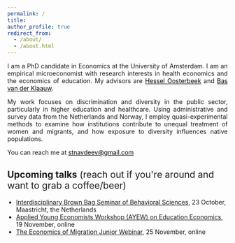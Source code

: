```yaml
---
permalink: /
title: 
author_profile: true
redirect_from: 
  - /about/
  - /about.html
---
```


<p align="justify">  
I am a PhD candidate in Economics at the University of Amsterdam. I am an empirical microeconomist with research interests in health economics and the economics of education. My advisors are <a href="https://oosterbeek.economists.nl" style="color: black;">Hessel Oosterbeek</a> and <a href="https://sites.google.com/view/basvanderklaauw/home" style="color: black;">Bas van der Klaauw</a>. 
</p>
<p align="justify">  
My work focuses on discrimination and diversity in the public sector, particularly in higher education and healthcare. Using administrative and survey data from the Netherlands and Norway, I employ quasi-experimental methods to examine how institutions contribute to unequal treatment of women and migrants, and how exposure to diversity influences native populations. 
</p>
<p align="justify">
You can reach me at <a href="mailto:stnavdeev@gmail.com" style="color: black;">stnavdeev@gmail.com</a>
</p>
<h2 style="margin-top: 30px; font-weight: normal; text-align: left;">
  <strong>Upcoming talks</strong> (reach out if you're around and want to grab a coffee/beer)
</h2>

<ul style="margin-top: 7.5px; margin-left: 0px; padding-left: 20px;">
  <li><a href="https://sbe.maastrichtuniversity.nl/neuroeconomics/brownbag-seminar/" target="_blank">Interdisciplinary Brown Bag Seminar of Behavioral Sciences</a>, 23 October, Maastricht, the Netherlands</li>
  <li><a href="https://www.monash.edu/business/impact-labs/soda-labs/our-events/applied-young-economists" target="_blank">Applied Young Economists Workshop (AYEW) on Education Economics</a>, 19 November, online</li>
  <li><a href="https://sites.google.com/view/the-economics-of-migration/seminar-schedule" target="_blank">The Economics of Migration Junior Webinar</a>, 25 November, online</li>
</ul>
